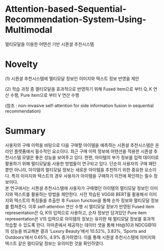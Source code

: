 # Attention-based-Sequential-Recommendation-System-Using-Multimodal
멀티모달을 이용한 어텐션 기반 시퀀셜 추천시스템

# Novelty

(1) 시퀀셜 추천시스템에 멀티모달 정보인 이미지와 텍스트 정보 반영을 제안


(2) 학습 과정 중 멀티모달을 효과적으로 반영하기 위해 Fused item으로 부터 Q, K 연산 수행, Pure item으로 부터 V 연산 수행 

(참조 : non-invasive self-attention for side information fusion in sequential recommendation)

# Summary

  사용자의 구매 이력을 바탕으로 다음 구매할 아이템을 예측하는 시퀀셜 추천시스템은 온라인 플랫폼에서 필수적인 요소이다. 최근 구매 이력 정보에 어텐션을 적용한 시퀀셜 추천시스템 모델은 좋은 성능을 보여주고 있다. 한편, 아이템의 부가 정보를 입력 데이터로 활용하기 위해 멀티모달을 사용한 방법들이 연구되고 있다. 단순히 사용자의 구매 패턴뿐만 아니라, 아이템의 멀티모달 정보는 새로운 아이템을 추천하기 위한 중요한 요소이다. 특히 이미지와 텍스트의 경우 사용자가 아이템을 구매하기 이전에 확인하는 필수 정보이다.  
  본 연구에서는 시퀀셜 추천시스템에 사용자가 구매했던 아이템의 멀티모달 정보인 이미지와 텍스트를 활용하는 방법을 제안한다. 사전 학습된 VGG와 BERT를 활용해서 이미지와 텍스트의 특징들을 추출한 후 Fusion function을 통해 순차 정보와 멀티모달 정보를 합쳐준다. 이후 self-attention 연산 수행 시 멀티모달 정보가 반영된 Fused item representation은 Q, K의 입력으로 사용하고, 순차 정보만 담겨있던 Pure item representation은 V의 입력으로 아이템의 정보는 유지한 채 멀티모달 정보를 효과적 학습할 수 있도록 한다. 아마존에서 제공하는 데이터 셋을 통해 Hit@10과 NDCG@10의 성능을 비교해본 결과 ‘Luxury Beauty’에서 10.52%, 3.83%, ‘Sports and Outdoors’에서 0.65%, 4.9% 증가하였다. 이를 통해 시퀀셜 추천시스템에 이미지와 텍스트 같은 멀티모달 정보는 유의미한 것을 확인하였다. 
